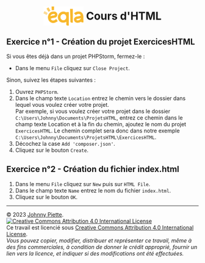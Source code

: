 <h1 id="exercices" style="display: flex; align-items: center; justify-content: center;">
    <img src="../Images/Eqla.png" style="height:50px" alt="Logo d'Eqla">
    &nbsp;Cours d'HTML
</h1>

## Exercice n°1 - Création du projet ExercicesHTML

Si vous êtes déjà dans un projet PHPStorm, fermez-le :
- Dans le menu `File` cliquez sur `Close Project`.

Sinon, suivez les étapes suivantes : 
1. Ouvrez `PHPStorm`.
2. Dans le champ texte `Location` entrez le chemin vers le dossier dans lequel vous voulez créer votre projet.  
Par exemple, si vous voulez créer votre projet dans le dossier `C:\Users\Johnny\Documents\ProjetsHTML`, entrez ce chemin dans le champ texte Location et à la fin du chemin, ajoutez le nom du projet `ExercicesHTML`. Le chemin complet sera donc dans notre exemple `C:\Users\Johnny\Documents\ProjetsHTML\ExercicesHTML`.
3. Décochez la case `Add 'composer.json'`.
4. Cliquez sur le bouton `Create`.

## Exercice n°2 - Création du fichier index.html
1. Dans le menu `File` cliquez sur `New` puis sur `HTML File`.
2. Dans le champ texte `Name` entrez le nom du fichier `index.html`.
3. Cliquez sur le bouton `OK`.







---
&copy; 2023 [Johnny Piette](https://github.com/ZamBoyle).  
[![Creative Commons Attribution 4.0 International License](https://i.creativecommons.org/l/by/4.0/88x31.png)](https://creativecommons.org/licenses/by/4.0/)  
Ce travail est licencié sous [Creative Commons Attribution 4.0 International License](https://creativecommons.org/licenses/by/4.0/).   
_Vous pouvez copier, modifier, distribuer et représenter ce travail, même à des fins commerciales, à condition de donner le crédit approprié, fournir un lien vers la licence, et indiquer si des modifications ont été effectuées._